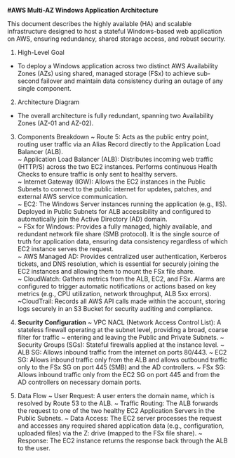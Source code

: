 **#AWS Multi-AZ Windows Application Architecture**

This document describes the highly available (HA) and scalable infrastructure designed to host a stateful Windows-based web application on AWS, ensuring redundancy, shared storage access, and robust security.  

1. High-Level Goal  
- To deploy a Windows application across two distinct AWS Availability Zones (AZs) using shared, managed storage (FSx) to achieve sub-second failover and maintain data consistency during an outage of any single component.   

2. Architecture Diagram   
- The overall architecture is fully redundant, spanning two Availability Zones (AZ-01 and AZ-02).   

3. Components Breakdown
   ~ Route 5: Acts as the public entry point, routing user traffic via an Alias Record directly to the Application Load Balancer (ALB).   
   ~ Application Load Balancer (ALB): Distributes incoming web traffic (HTTP/S) across the two EC2 instances. Performs continuous Health Checks to ensure traffic is only sent to healthy servers.   
   ~ Internet Gateway (IGW): Allows the EC2 instances in the Public Subnets to connect to the public internet for updates, patches, and external AWS service communication.   
   ~ EC2: The Windows Server instances running the application (e.g., IIS). Deployed in Public Subnets for ALB accessibility and configured to automatically join the Active Directory (AD) domain.   
   ~ FSx for Windows: Provides a fully managed, highly available, and redundant network file share (SMB protocol). It is the single source of truth for application data, ensuring data consistency regardless of which EC2 instance serves the request.   
   ~ AWS Managed AD: Provides centralized user authentication, Kerberos tickets, and DNS resolution, which is essential for securely joining the EC2 instances and allowing them to mount the FSx file share.    
   ~ CloudWatch: Gathers metrics from the ALB, EC2, and FSx. Alarms are configured to trigger automatic notifications or actions based on key metrics (e.g., CPU utilization, network throughput, ALB 5xx errors).    
   ~CloudTrail: Records all AWS API calls made within the account, storing logs securely in an S3 Bucket for security auditing and compliance.    

5. **Security Configuration**
   ~ VPC NACL (Network Access Control List): A stateless firewall operating at the subnet level, providing a broad, coarse filter for traffic ~ entering and leaving the Public and Private Subnets.
   ~ Security Groups (SGs): Stateful firewalls applied at the instance level.
   ~ ALB SG: Allows inbound traffic from the internet on ports 80/443.
   ~ EC2 SG: Allows inbound traffic only from the ALB and allows outbound traffic only to the FSx SG on port 445 (SMB) and the AD controllers.
   ~ FSx SG: Allows inbound traffic only from the EC2 SG on port 445 and from the AD controllers on necessary domain ports.

5. Data Flow
~ User Request: A user enters the domain name, which is resolved by Route 53 to the ALB.
~ Traffic Routing: The ALB forwards the request to one of the two healthy EC2 Application Servers in the Public Subnets.
~ Data Access: The EC2 server processes the request and accesses any required shared application data (e.g., configuration, uploaded files) via the Z: drive (mapped to the FSx file share).
~ Response: The EC2 instance returns the response back through the ALB to the user.
